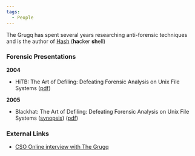 ```yaml
---
tags:
  - People
---
```

The Grugq has spent several years researching anti-forensic techniques
and is the author of [Hash](hash_(tool).md) (**ha**cker
**sh**ell)

### Forensic Presentations

**2004**

- HiTB: The Art of Defiling: Defeating Forensic Analysis on Unix File
  Systems
  ([pdf](http://www.packetstormsecurity.org/hitb04/hitb04-grugq.pdf))

**2005**

- Blackhat: The Art of Defiling: Defeating Forensic Analysis on Unix
  File Systems
  ([synopsis](http://www.blackhat.com/html/bh-usa-05/bh-usa-05-speakers.html#grugq))
  ([pdf](http://www.blackhat.com/presentations/bh-usa-05/bh-us-05-grugq.pdf))

### External Links

- [CSO Online interview with The Grugq](http://www.csoonline.com/article/216370/Where_Is_Hacking_Now_A_Chat_with_Grugq)
